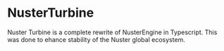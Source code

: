 # NusterTurbine

Nuster Turbine is a complete rewrite of NusterEngine in Typescript.
This was done to ehance stability of the Nuster global ecosystem.
